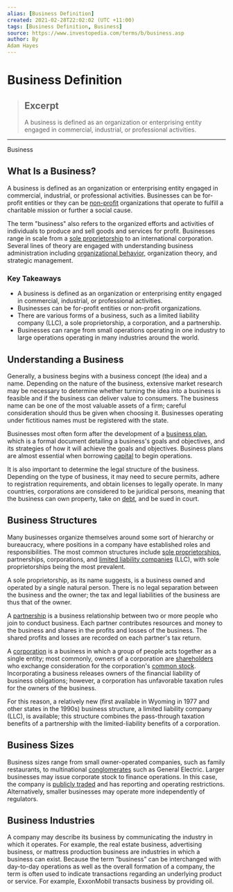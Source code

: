 ```yaml
---
alias: [Business Definition]
created: 2021-02-28T22:02:02 (UTC +11:00)
tags: [Business Definition, Business]
source: https://www.investopedia.com/terms/b/business.asp
author: By
Adam Hayes
---
```


# Business Definition

> ## Excerpt
> A business is defined as an organization or enterprising entity engaged in commercial, industrial, or professional activities.

---

Business
## What Is a Business?

A business is defined as an organization or enterprising entity engaged in commercial, industrial, or professional activities. Businesses can be for-profit entities or they can be [non-profit](https://www.investopedia.com/terms/n/not-for-profit.asp) organizations that operate to fulfill a charitable mission or further a social cause. 

The term "business" also refers to the organized efforts and activities of individuals to produce and sell goods and services for profit. Businesses range in scale from a [sole proprietorship](https://www.investopedia.com/terms/s/soleproprietorship.asp) to an international corporation. Several lines of theory are engaged with understanding business administration including [organizational behavior](https://www.investopedia.com/terms/o/organizational-behavior.asp), organization theory, and strategic management.

### Key Takeaways

-   A business is defined as an organization or enterprising entity engaged in commercial, industrial, or professional activities.
-   Businesses can be for-profit entities or non-profit organizations.
-   There are various forms of a business, such as a limited liability company (LLC), a sole proprietorship, a corporation, and a partnership.
-   Businesses can range from small operations operating in one industry to large operations operating in many industries around the world.

## Understanding a Business

Generally, a business begins with a business concept (the idea) and a name. Depending on the nature of the business, extensive market research may be necessary to determine whether turning the idea into a business is feasible and if the business can deliver value to consumers. The business name can be one of the most valuable assets of a firm; careful consideration should thus be given when choosing it. Businesses operating under fictitious names must be registered with the state.

Businesses most often form after the development of a [business plan](https://www.investopedia.com/terms/b/business-plan.asp), which is a formal document detailing a business's goals and objectives, and its strategies of how it will achieve the goals and objectives. Business plans are almost essential when borrowing [capital](https://www.investopedia.com/terms/c/capital.asp) to begin operations.

It is also important to determine the legal structure of the business. Depending on the type of business, it may need to secure permits, adhere to registration requirements, and obtain licenses to legally operate. In many countries, corporations are considered to be juridical persons, meaning that the business can own property, take on [debt](https://www.investopedia.com/terms/d/debt.asp), and be sued in court.

## Business Structures

Many businesses organize themselves around some sort of hierarchy or bureaucracy, where positions in a company have established roles and responsibilities. The most common structures include [sole proprietorships](https://www.investopedia.com/terms/s/soleproprietorship.asp), partnerships, corporations, and [limited liability companies](https://www.investopedia.com/terms/l/llc.asp) (LLC), with sole proprietorships being the most prevalent.

A sole proprietorship, as its name suggests, is a business owned and operated by a single natural person. There is no legal separation between the business and the owner; the tax and legal liabilities of the business are thus that of the owner.

A [partnership](https://www.investopedia.com/terms/p/partnership.asp) is a business relationship between two or more people who join to conduct business. Each partner contributes resources and money to the business and shares in the profits and losses of the business. The shared profits and losses are recorded on each partner's tax return. 

A [corporation](https://www.investopedia.com/terms/c/corporation.asp) is a business in which a group of people acts together as a single entity; most commonly, owners of a corporation are [shareholders](https://www.investopedia.com/terms/s/shareholder.asp) who exchange consideration for the corporation's [common stock](https://www.investopedia.com/terms/c/commonstock.asp). Incorporating a business releases owners of the financial liability of business obligations; however, a corporation has unfavorable taxation rules for the owners of the business.

For this reason, a relatively new (first available in Wyoming in 1977 and other states in the 1990s) business structure, a limited liability company (LLC), is available; this structure combines the pass-through taxation benefits of a partnership with the limited-liability benefits of a corporation.

## Business Sizes

Business sizes range from small owner-operated companies, such as family restaurants, to multinational [conglomerates](https://www.investopedia.com/terms/c/conglomerate.asp) such as General Electric. Larger businesses may issue corporate stock to finance operations. In this case, the company is [publicly traded](https://www.investopedia.com/terms/p/publiccompany.asp) and has reporting and operating restrictions. Alternatively, smaller businesses may operate more independently of regulators.

## Business Industries

A company may describe its business by communicating the industry in which it operates. For example, the real estate business, advertising business, or mattress production business are industries in which a business can exist. Because the term “business” can be interchanged with day-to-day operations as well as the overall formation of a company, the term is often used to indicate transactions regarding an underlying product or service. For example, ExxonMobil transacts business by providing oil.
